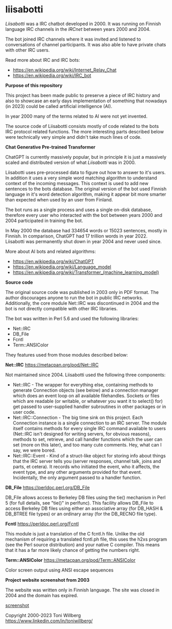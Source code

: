 # liisabotti

_Liisabotti_ was a IRC chatbot developed in 2000. It was running on Finnish language IRC channels in the _IRCnet_ between years 2000 and 2004.

The bot joined IRC channels where it was invited and listened to conversations of channel participants. It was also able to have private chats with other IRC users.

Read more about IRC and IRC bots:
- https://en.wikipedia.org/wiki/Internet_Relay_Chat
- https://en.wikipedia.org/wiki/IRC_bot

**Purpose of this repository**

This project has been made public to preserve a piece of IRC history and also to showcase an early days implementation of something that nowadays (in 2023) could be called artificial intelligence (AI). 

In year 2000 many of the terms related to AI were not yet invented.

The source code of Liisabotti consists mostly of code related to the bots IRC protocol related functions. The more interesting parts described below were technically very simple and didn't take much lines of code.


**Chat Generative Pre-trained Transformer**

ChatGPT is currently massively popular, but in principle it is just a massively scaled and distributed version of what _Liisabotti_ was in 2000.

Liisabotti uses pre-processed data to figure out how to answer to it's users. In addition it uses a very simple word matching algorithm to understand context of the incoming messages. This context is used to add new sentences to the bots database. The original version of the bot used Finnish language in it's word detection algorithm, making it appear bit more smarter than expected when used by an user from Finland.

The bot runs as a single process and uses a single on-disk database, therefore every user who interacted with the bot between years 2000 and 2004 participated in training the bot.

In May 2000 the database had 334654 words or 15023 sentences, mostly in Finnish. In comparison, ChatGPT had 17 trillion words in year 2022. Liisabotti was permanently shut down in year 2004 and never used since.


More about AI bots and related algorithms:
- https://en.wikipedia.org/wiki/ChatGPT
- https://en.wikipedia.org/wiki/Language_model
- https://en.wikipedia.org/wiki/Transformer_(machine_learning_model)




**Source code**

The original source code was published in 2003 only in PDF format. The author discourages anyone to run the bot in public IRC networks. Additionally, the core module Net::IRC was discontinued in 2004 and the bot is not directly compatible with other IRC libraries.

The bot was written in Perl 5.6 and used the following libraries:
- Net::IRC
- DB_File
- Fcntl
- Term::ANSIColor

They features used from those modules described below:

**Net::IRC**
https://metacpan.org/pod/Net::IRC

Not maintained since 2004. Liisabotti used the following three components:

- Net::IRC - The wrapper for everything else, containing methods to generate Connection objects (see below) and a connection manager which does an event loop on all available filehandles. Sockets or files which are readable (or writable, or whatever you want it to select() for) get passed to user-supplied handler subroutines in other packages or in user code.
- Net::IRC::Connection - The big time sink on this project. Each Connection instance is a single connection to an IRC server. The module itself contains methods for every single IRC command available to users (Net::IRC isn't designed for writing servers, for obvious reasons), methods to set, retrieve, and call handler functions which the user can set (more on this later), and too many cute comments. Hey, what can I say, we were bored.
- Net::IRC::Event - Kind of a struct-like object for storing info about things that the IRC server tells you (server responses, channel talk, joins and parts, et cetera). It records who initiated the event, who it affects, the event type, and any other arguments provided for that event. Incidentally, the only argument passed to a handler function.



**DB_File**
https://perldoc.perl.org/DB_File

DB_File allows access to Berkeley DB files using the tie() mechanism in Perl 5 (for full details, see "tie()" in perlfunc). This facility allows DB_File to access Berkeley DB files using either an associative array (for DB_HASH & DB_BTREE file types) or an ordinary array (for the DB_RECNO file type).


**Fcntl**
https://perldoc.perl.org/Fcntl

This module is just a translation of the C fcntl.h file. Unlike the old mechanism of requiring a translated fcntl.ph file, this uses the h2xs program (see the Perl source distribution) and your native C compiler. This means that it has a far more likely chance of getting the numbers right.

**Term::ANSIColor**
https://metacpan.org/pod/Term::ANSIColor

Color screen output using ANSI escape sequences



**Project website screenshot from 2003**

The website was written only in Finnish language. The site was closed in 2004 and the domain has expired.

[screenshot](liisabotti-website-screenshot-2003-07-09.png)

Copyright 2000-2023 Toni Willberg https://www.linkedin.com/in/toniwillberg/


